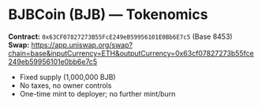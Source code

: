 # BJBCoin (BJB) — Tokenomics

**Contract:** `0x63CF07827273B55FcE249eB59956101E0Bb6E7c5` (Base 8453)  
**Swap:** <https://app.uniswap.org/swap?chain=base&inputCurrency=ETH&outputCurrency=0x63cf07827273b55fce249eb59956101e0bb6e7c5>

- Fixed supply (1,000,000 BJB)
- No taxes, no owner controls
- One-time mint to deployer; no further mint/burn
